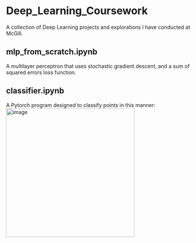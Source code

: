 # Deep_Learning_Coursework
A collection of Deep Learning projects and explorations I have conducted at McGill.

## mlp_from_scratch.ipynb
A multilayer perceptron that uses stochastic gradient descent, and a sum of squared errors loss function. 

## classifier.ipynb
A Pytorch program designed to classify points in this manner:
<img width="350" alt="image" src="https://github.com/Saif-Shahin/Deep_Learning_Coursework/assets/90293080/06a6d8ff-f164-47dc-ada2-7459cd414c30">
